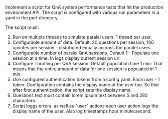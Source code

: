Implement a script for QnA system performance tests that hit the production environment API. The script is configured with various run parameters in a yaml in the perf directory.

The script must:
1. Run on multiple threads to simulate paralel users. 1 thread per user.
2. Configurable amount of data. Default: 20 questions per session, 100 upvotes per session - distributed equally accross the paralel users.
3. Configurable number of paralel QnA sessions. Default 1 - Populate one session at a time. In logs display current session url.
4. Configure Throtling per QnA session. Default population time 1 min: That means that the entire amount of data for one session is populated in 1 min.
5. Use configured authentication tokens from a config yaml. Each user - 1 token. Configuration contains the display name of the user too. So that after first authentication, the script sets the display name.
6. Questions text must contain lorem ipsum text between 5 and 280 characters.
7. Script loggs errors, as well as "user" actions each user action logs the display name of the user. Also log timestamps hour:minute:second.